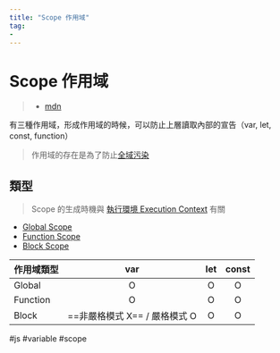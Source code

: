 ```yaml
---
title: "Scope 作用域"
tag: 
- 
---
```

# Scope 作用域
>- [mdn](https://developer.mozilla.org/en-US/docs/Glossary/Scope)

有三種作用域，形成作用域的時候，可以防止上層讀取內部的宣告（var, let, const, function）

> 作用域的存在是為了防止[全域污染](全域污染.md)



## 類型
> Scope 的生成時機與 [執行環境 Execution Context](執行環境%20Execution%20Context.md) 有關

- [Global Scope](Global%20Scope.md)
- [Function Scope](Function%20Scope.md)
- [Block Scope](Block%20Scope.md)

|作用域類型|var|let|const|
|-|:-:|:-:|:-:|
|Global|O|O|O|
|Function|O|O|O|
|Block|==非嚴格模式 X== / 嚴格模式 O|O|O|



#js #variable #scope